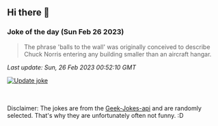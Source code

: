 ## Hi there 👋

### Joke of the day (Sun Feb 26 2023)
<!-- joke -->
>The phrase 'balls to the wall' was originally conceived to describe Chuck Norris entering any building smaller than an aircraft hangar.
<!-- /joke -->

*Last update: Sun, 26 Feb 2023 00:52:10 GMT*

[![Update joke](https://github.com/nclskfm/nclskfm/actions/workflows/joke.yml/badge.svg)](https://github.com/nclskfm/nclskfm/actions/workflows/joke.yml)

<br><br>
Disclaimer: The jokes are from the [Geek-Jokes-api](https://github.com/sameerkumar18/geek-joke-api) and are randomly selected. That's why they are unfortunately often not funny. :D
